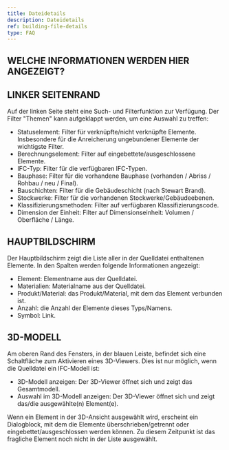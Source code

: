 ```yaml
---
title: Dateidetails
description: Dateidetails
ref: building-file-details
type: FAQ
---
```


## WELCHE INFORMATIONEN WERDEN HIER ANGEZEIGT?

## LINKER SEITENRAND
Auf der linken Seite steht eine Such- und Filterfunktion zur Verfügung. Der Filter "Themen" kann aufgeklappt werden, um eine Auswahl zu treffen:

- Statuselement: Filter für verknüpfte/nicht verknüpfte Elemente. Insbesondere für die Anreicherung ungebundener Elemente der wichtigste Filter.
- Berechnungselement: Filter auf eingebettete/ausgeschlossene Elemente.
- IFC-Typ: Filter für die verfügbaren IFC-Typen.
- Bauphase: Filter für die vorhandene Bauphase (vorhanden / Abriss / Rohbau / neu / Final).
- Bauschichten: Filter für die Gebäudeschicht (nach Stewart Brand).
- Stockwerke: Filter für die vorhandenen Stockwerke/Gebäudeebenen.
- Klassifizierungsmethoden: Filter auf verfügbaren Klassifizierungscode.
- Dimension der Einheit: Filter auf Dimensionseinheit: Volumen / Oberfläche / Länge.

## HAUPTBILDSCHIRM
Der Hauptbildschirm zeigt die Liste aller in der Quelldatei enthaltenen Elemente. In den Spalten werden folgende Informationen angezeigt:

- Element: Elementname aus der Quelldatei.
- Materialien: Materialname aus der Quelldatei.
- Produkt/Material: das Produkt/Material, mit dem das Element verbunden ist.
- Anzahl: die Anzahl der Elemente dieses Typs/Namens.
- Symbol: Link.

## 3D-MODELL
Am oberen Rand des Fensters, in der blauen Leiste, befindet sich eine Schaltfläche zum Aktivieren eines 3D-Viewers. Dies ist nur möglich, wenn die Quelldatei ein IFC-Modell ist:

- 3D-Modell anzeigen: Der 3D-Viewer öffnet sich und zeigt das Gesamtmodell.
- Auswahl im 3D-Modell anzeigen: Der 3D-Viewer öffnet sich und zeigt das/die ausgewählte(n) Element(e).

Wenn ein Element in der 3D-Ansicht ausgewählt wird, erscheint ein Dialogblock, mit dem die Elemente überschrieben/getrennt oder eingebettet/ausgeschlossen werden können. Zu diesem Zeitpunkt ist das fragliche Element noch nicht in der Liste ausgewählt.